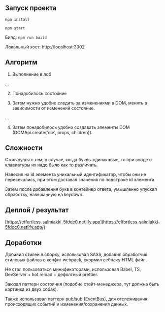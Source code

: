 ## Запуск проекта
 `npm install`

 `npm start`

Билд: `npm run build`

Локальный хост: http://localhost:3002

## Алгоритм
1. Выполнение в лоб

 ...

2. Понадобилось состояние

3. Затем нужно удобно следить за изменениями в DOM, менять в зависимости от изменений состояние.

 ...

4. Затем понадобилось удобно создавать элементы DOM (DOMApi.create('div', props, children)).

## Сложности
Столкнулся с тем, в случае, когда буквы одинаковые, то при вводе с клавиатуры их надо было как то различать.
 
Навесил на id элемента уникальный идентификатор, чтобы они не пересекались, при этом доставал значения по подстроке id элемента. 

Затем после добавления букв в контейнер ответа, умышленно упускал обработку, навешанную на keydown.

## Деплой / результат
[https://effortless-salmiakki-5fddc0.netlify.app](https://effortless-salmiakki-5fddc0.netlify.app/)

## Доработки
Добавил стилей в сборку, использовал SASS, добавил обработчик стилевых файлов в конфиг webpack, скормил вебпаку HTML файл.

Не стал пользоваться минификаторами, использовал Babel, TS, DevServer + hot reload + дефолтный prettier.

Заюзал паттерн состояния (подобие стейт-менеджера, тут должна быть картинка из двух собак). 

Также использовал паттерн pub/sub (EventBus), для отслеживания происходящих событий и изменения/сохранения данных.
